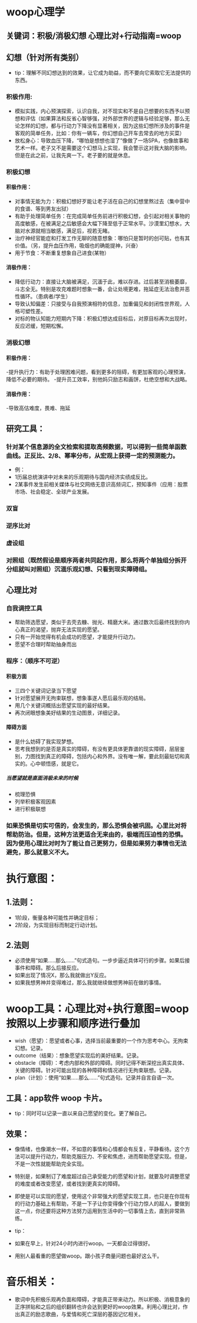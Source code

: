 # woop心理学

## 关键词：积极/消极幻想     心理比对+行动指南=woop    

## 幻想（针对所有类别）
- tip：理解不同幻想达到的效果，让它成为助益，而不要向它索取它无法提供的东西。

### 积极作用:
 - 模拟实践，内心预演探索，认识自我，对不现实和不是自己想要的东西予以预想和评估（如果算法和反省心智够强，对外部世界的逻辑与经验足够，那么无论怎样的幻想，都与行动力下降没有显著相关，因为这些幻想所涉及的事件是客观的简单任务，比如：你有一辆车，你幻想自己开车去常去的地方买菜）
 - 放松身心：导致血压下降，“哪怕是想想也湿了”像做了一场SPA，也像故事和艺术一样。老子又不是需要这个幻想马上实现，我会警示这对我大脑的影响，但是在此之前，让我先爽一下。老子要的就是休息。



### 积极幻想

#### 积极作用：
 - 对事情无能为力：积极幻想好歹能让老子活在自己的幻想里熬过去（集中营中的食谱、等到男友出狱）
 - 有助于处理简单任务：在完成简单任务前进行积极幻想，会引起对相关事物的高度敏感，在被满足之后敏感会大幅下降至低于正常水平。沙漠里幻想水，大脑对水源就相当敏感，满足后，视若无睹。
 - 治疗神经官能症和打发工作无聊的随意想象：哪怕只是暂时的创可贴，也有其价值。（另，提升血压作用，吸烟也的确能提神，兴奋）
 - 用于节食：不断重复想象自己进食(某物）
#### 消极作用：
 - 降低行动力：直接让大脑被满足，沉湎于此，难以存进。过后甚至消极萎靡，斗志全无。特别是攻克难题时想象一番，会让处境更难，拖延症无法治愈并恶性循环。（患病者/学生）
 - 导致认知偏差：只接受与自我预演相符的信息，加重偏见和封闭性世界观，人格可塑性差。
 - 对标的物认知能力短期内下降：积极幻想达成目标后，对原目标再次出现时，反应迟缓，短期松懈。

### 消极幻想

#### 积极作用：
 -提升执行力：有助于处理困难问题，看到更多的阻碍，有更加客观的心理预演，降低不必要的期待。
 -提升员工效率，别他妈只励志和画饼，杜绝空想和大战略。
#### 消极作用：
 -导致高估难度，畏难、拖延

## 研究工具：

### 针对某个信息源的全文检索和提取高频数据，可以得到一些简单函数曲线。正反比、2/8、幂率分布，从宏观上获得一定的预测能力。

- 例：
 - 1历届总统演讲中对未来的乐观期待与国内经济实绩成反比。
 - 2某事件发生前相关媒体与社交网络无意识高频词汇，预知事件（应用：股票市场、社会稳定、全球产业发展。

### 双盲
### 逆序比对
### 虚设组
### 对照组（既然假设是顺序两者共同起作用，那么将两个单独组分拆开分组就叫对照组）沉湎乐观幻想、只看到现实障碍组。



## 心理比对
### 自我调控工具
 - 帮助筛选愿望，类似于去壳去糠、抛光、精磨大米。通过数次后最终找到你内心真正的渴望，抛弃无法实现的愿望。
 - 只有一开始觉得有机会成功的愿望，才能提升行动力。
 - 愿望不合理时帮助抽身而出

### 程序：（顺序不可逆）
#### 积极方面
 - 三四个关键词记录当下愿望
 - 针对愿望展开无拘束联想，想象事遂人愿后最乐观的结局。
 - 用几个关键词概括出愿望实现的最好结果。
 - 再次闭眼想象美好结果的生动图景，详细记录。
#### 障碍方面
 - 是什么妨碍了我实现梦想。
 - 思考我想到的是否是真实的障碍，有没有更具体更靠谱的现实障碍，层层鉴别，力图找到真正的障碍，包括内心和外界。没有唯一解，要此刻最贴切和真实的。心中顿悟感，就是它。

##### 当愿望就是直面消极未来的时候
   - 梳理恐惧
   - 列举积极客观因素
   - 进行积极联想


### 如果恐惧是切实可信的，会发生的，那么恐惧会被巩固。心里比对将帮助防治。但是，这种方法更适合无来由的，极端而压迫性的恐惧。因为使用心理比对时为了能让自己更努力，但是如果努力事情也无法避免，那么就意义不大。

# 执行意图：

## 1.法则：
 - 1阶段，衡量各种可能性并确定目标；
 - 2阶段，为实现目标而制定行动计划。

## 2.法则

 - 必须使用“如果.....那么......”句式造句。一步步逼近具体可行的步骤。如果后接事件和障碍。那么后接反应。
 - 如果出现了情况X，那么我就做出Y反应。
 - 如果我想男神并变得难过，那么我就继续做想男神前在做的事情。

# woop工具：心理比对+执行意图=woop   按照以上步骤和顺序进行叠加

- wish（愿望）：愿望或者心事，选择当前最重要的一个作为思考中心。无拘束幻想。记录。
- outcome（结果）：想象愿望实现后的美好结果。记录。
- obstacle（障碍）：考虑内部和外部的障碍。同时记得不断深挖出真实具体、关键的障碍。针对可能出现的各种障碍和情况进行无拘束联想。记录。
- plan（计划）：使用“如果.....那么......”句式造句。记录并自言自语一次。

## 工具：app软件  woop 卡片。
 - tip：同时可以记录一直以来自己愿望的变化。更了解自己。

## 效果：
- 像情绪，也像潮水一样，不如意的事情和心情都会有反复，平静看待。这个方法可以提升行动力，帮助克服压力、不安和焦虑，进而帮助愿望实现。但是，不是一次性就能帮助完全实现。
- 特别是，如果制订了难度超过自己承受能力的愿望和计划，就要及时调整愿望的难度或者改变愿望，或者找到更真实的障碍。
- 即使是可以实现的愿望，使用这个非常强大的愿望实现工具，也只是在你现有的行动力基础上有帮助，不是一下子让你变得像个行动力惊人的超人，要做到这一点，你还要将这种方法努力运用到生活中的一切事情上去，直到非常熟练。

- tip：
 - 如果在早上，针对24小时内进行woop。一天都会过得很好。
 - 用别人最看重的愿望做woop。跟小孩子商量问题也最好这么干。


# 音乐相关：

 - 歌词中先积极乐观再负面和障碍，才能真正带来动力。所以积极、消极意象的正序拼贴和之后的组织翻转也许会达到更好的woop效果。利用心理比对，作出真正的励志歌曲，与爱情和死亡深层的基因记忆相关。


